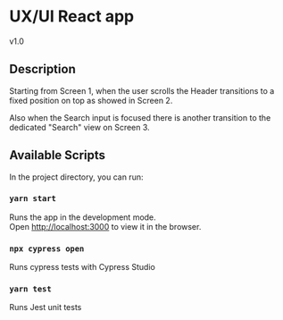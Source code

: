# UX/UI React app

v1.0

## Description

Starting from Screen 1, when the user scrolls the Header transitions to a fixed position on top as showed in Screen 2.

Also when the Search input is focused there is another transition to the dedicated "Search" view on Screen 3.


## Available Scripts

In the project directory, you can run:

### `yarn start`

Runs the app in the development mode.\
Open [http://localhost:3000](http://localhost:3000) to view it in the browser.

### `npx cypress open`

Runs cypress tests with Cypress Studio

### `yarn test`

Runs Jest unit tests


